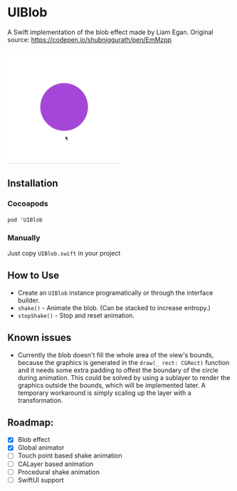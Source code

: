 # UIBlob

A Swift implementation of the blob effect made by Liam Egan. Original source:
https://codepen.io/shubniggurath/pen/EmMzpp

![demo](/docs/demo.gif)

## Installation

### Cocoapods

`pod 'UIBlob`

### Manually

Just copy `UIBlob.swift` in your project

## How to Use

- Create an `UIBlob` instance programatically or through the interface builder.
- `shake()` - Animate the blob. (Can be stacked to increase entropy.)
- `stopShake()` - Stop and reset animation.

## Known issues

- Currently the blob doesn't fill the whole area of the view's bounds, because the graphics is generated in the `draw(_ rect: CGRect)` function and it needs some extra padding to offest the boundary of the circle during animation. This could be solved by using a sublayer to render the graphics outside the bounds, which will be implemented later. A temporary workaround is simply scaling up the layer with a transformation.

## Roadmap:
- [x] Blob effect
- [x] Global animator
- [ ] Touch point based shake animation
- [ ] CALayer based animation
- [ ] Procedural shake animation
- [ ] SwiftUI support